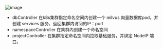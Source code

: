 ![image](https://github.com/liu12589/heima/assets/46433529/337a9083-6201-4240-a92c-6b2389aad3ed)

- dbController 在k8s集群指定命名空间内创建一个 milvus 向量数据库pod，并创建 services 服务，返回集群内访问的IP：port
- namespaceController 在集群内创建一个命名空间
- projectController 在集群指定命名空间内拉取基础服务，并绑定 NodeIP 端口。
